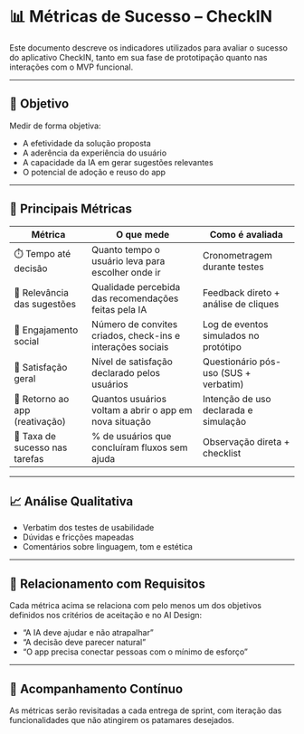 
# 📊 Métricas de Sucesso – CheckIN

Este documento descreve os indicadores utilizados para avaliar o sucesso do aplicativo CheckIN, tanto em sua fase de prototipação quanto nas interações com o MVP funcional.

---

## 🎯 Objetivo

Medir de forma objetiva:

- A efetividade da solução proposta
- A aderência da experiência do usuário
- A capacidade da IA em gerar sugestões relevantes
- O potencial de adoção e reuso do app

---

## 🔑 Principais Métricas

| Métrica                          | O que mede                                                | Como é avaliada                     |
|----------------------------------|------------------------------------------------------------|-------------------------------------|
| ⏱️ Tempo até decisão              | Quanto tempo o usuário leva para escolher onde ir         | Cronometragem durante testes        |
| 📍 Relevância das sugestões       | Qualidade percebida das recomendações feitas pela IA      | Feedback direto + análise de cliques|
| 👥 Engajamento social             | Número de convites criados, check-ins e interações sociais| Log de eventos simulados no protótipo|
| 🧠 Satisfação geral               | Nível de satisfação declarado pelos usuários              | Questionário pós-uso (SUS + verbatim)|
| 🔁 Retorno ao app (reativação)    | Quantos usuários voltam a abrir o app em nova situação    | Intenção de uso declarada e simulação|
| 🧪 Taxa de sucesso nas tarefas    | % de usuários que concluíram fluxos sem ajuda             | Observação direta + checklist       |

---

## 📈 Análise Qualitativa

- Verbatim dos testes de usabilidade
- Dúvidas e fricções mapeadas
- Comentários sobre linguagem, tom e estética

---

## 📎 Relacionamento com Requisitos

Cada métrica acima se relaciona com pelo menos um dos objetivos definidos nos critérios de aceitação e no AI Design:

- “A IA deve ajudar e não atrapalhar”
- “A decisão deve parecer natural”
- “O app precisa conectar pessoas com o mínimo de esforço”

---

## 🔄 Acompanhamento Contínuo

As métricas serão revisitadas a cada entrega de sprint, com iteração das funcionalidades que não atingirem os patamares desejados.
